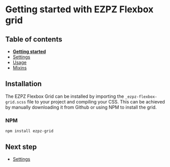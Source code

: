 # Getting started with EZPZ Flexbox grid #

## Table of contents
* [**Getting started**](getting-started.md)
* [Settings](settings.md)
* [Usage](usage.md)
* [Mixins](mixins.md)

## Installation ##
The EZPZ Flexbox Grid can be installed by importing the ```_ezpz-flexbox-grid.scss``` file to your project and compiling your CSS. This can be achieved by manually downloading it from Github or using NPM to install the grid.

### NPM ###
```
npm install ezpz-grid
```

## Next step ##
* [Settings](settings.md)
